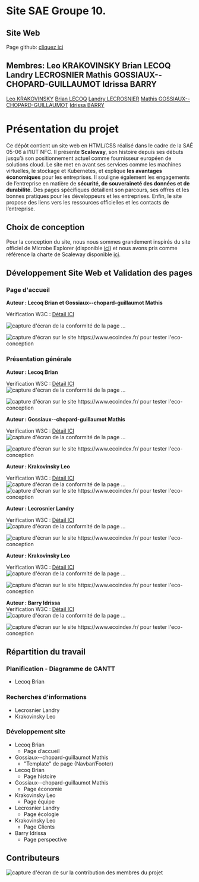 # Site SAE Groupe 10.
## Site Web
Page github: [cliquez ici](https://llecrosn.github.io/)
## Membres: Leo KRAKOVINSKY Brian LECOQ Landry LECROSNIER Mathis GOSSIAUX--CHOPARD-GUILLAUMOT Idrissa BARRY
[Leo KRAKOVINSKY](mailto:leo.krakovinsky@edu.univ-fcomte.fr?subject=SAE_1_05_06)
[Brian LECOQ](mailto:brian.lecoq@edu.univ-fcomte.fr?subject=SAE_1_05_06)
[Landry LECROSNIER](mailto:landry.lecrosnier@edu.univ-fcomte.fr?subject=SAE_1_05_06)
[Mathis GOSSIAUX--CHOPARD-GUILLAUMOT](mailto:mathis.gossiaux--chopard-guillaumot@edu.univ-fcomte.fr?subject=SAE_1_05_06)
[Idrissa BARRY](mailto:idrissa.barry@edu.univ-fcomte.fr?subject=SAE_1_05_06)

# Présentation du projet
Ce dépôt contient un site web en HTML/CSS réalisé dans le cadre de la SAÉ 05-06 à l'IUT NFC. Il présente **Scaleway**, son histoire depuis ses débuts jusqu’à son positionnement actuel comme fournisseur européen de solutions cloud. Le site met en avant ses services comme les machines virtuelles, le stockage et Kubernetes, et explique **les avantages économiques** pour les entreprises. Il souligne également les engagements de l’entreprise en matière de **sécurité, de souveraineté des données et de durabilité.** Des pages spécifiques détaillent son parcours, ses offres et les bonnes pratiques pour les développeurs et les entreprises. Enfin, le site propose des liens vers les ressources officielles et les contacts de l’entreprise.

## Choix de conception  

Pour la conception du site, nous nous sommes grandement inspirés du site officiel de Microbe Explorer (disponible [ici](https://microbexplorer.com/)) et nous avons pris comme référence la charte de Scaleway disponible [ici](doc/charte_graphique.pdf).

## Développement Site Web et Validation des pages

### Page d'accueil

**Auteur : Lecoq Brian et Gossiaux--chopard-guillaumot Mathis**  

Vérification W3C : [Détail ICI](https://validator.w3.org/nu/?doc=https%3A%2F%2Fllecrosn.github.io%2F)

![capture d'écran de la conformité de la page ...](doc/capture_1_W3C.png)

![capture d'écran sur le site https://www.ecoindex.fr/ pour tester l'eco-conception](doc/capture_1_ecoconcept.png)

### Présentation générale

**Auteur : Lecoq Brian**  

Verification W3C : [Détail ICI](https://validator.w3.org/nu/?doc=https%3A%2F%2Fllecrosn.github.io%2Fpage1.html)
![capture d'écran de la conformité de la page ...](doc/capture_2_W3C.png)

![capture d'écran sur le site https://www.ecoindex.fr/ pour tester l'eco-conception](doc/capture_2_ecoconcept.png)

**Auteur : Gossiaux--chopard-guillaumot Mathis**  

Verification W3C : [Détail ICI](https://validator.w3.org/nu/?doc=https%3A%2F%2Fllecrosn.github.io%2Fpage2.html)
![capture d'écran de la conformité de la page ...](doc/capture_3_W3C.png)

![capture d'écran sur le site https://www.ecoindex.fr/ pour tester l'eco-conception](doc/capture_3_ecoconcept.png)

**Auteur : Krakovinsky Leo**  

Verification W3C : [Détail ICI](https://validator.w3.org/nu/?doc=https%3A%2F%2Fllecrosn.github.io%2Fpage3.html)
![capture d'écran de la conformité de la page ...](doc/capture_4_W3C.png)
![capture d'écran sur le site https://www.ecoindex.fr/ pour tester l'eco-conception](doc/capture_4_ecoconcept.png)

**Auteur : Lecrosnier Landry**  

Verification W3C : [Détail ICI](https://validator.w3.org/nu/?doc=https%3A%2F%2Fllecrosn.github.io%2Fpage4.html)
![capture d'écran de la conformité de la page ...](doc/capture_5_W3C.png)

![capture d'écran sur le site https://www.ecoindex.fr/ pour tester l'eco-conception](doc/capture_5_ecoconcept.png)

**Auteur : Krakovinsky Leo**  

Verification W3C : [Détail ICI](https://validator.w3.org/nu/?doc=https%3A%2F%2Fllecrosn.github.io%2Fpage5.html)
![capture d'écran de la conformité de la page ...](doc/capture_6_W3C.png)

![capture d'écran sur le site https://www.ecoindex.fr/ pour tester l'eco-conception](doc/capture_6_ecoconcept.png)

**Auteur : Barry Idrissa**  
Verification W3C : [Détail ICI](https://)
![capture d'écran de la conformité de la page ...](doc/capture_7_W3C.png)

![capture d'écran sur le site https://www.ecoindex.fr/ pour tester l'eco-conception](doc/capture_7_ecoconcept.png)


## Répartition du travail

### Planification - Diagramme de GANTT

- Lecoq Brian


### Recherches d'informations
- Lecrosnier Landry
- Krakovinsky Leo


### Développement site

- Lecoq Brian
  - Page d’accueil
- Gossiaux--chopard-guillaumot Mathis
  - "Template" de page (Navbar/Footer)
- Lecoq Brian
  - Page histoire
- Gossiaux--chopard-guillaumot Mathis
  - Page économie
- Krakovinsky Leo
  - Page équipe
- Lecrosnier Landry
  - Page écologie
- Krakovinsky Leo
  - Page Clients
- Barry Idrissa
  - Page perspective

## Contributeurs

![capture d'écran de sur la contribution des membres du projet](doc/livrable2_contributors.png)

